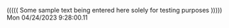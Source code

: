((((( Some sample text being entered here solely for testing purposes ))))) Mon 04/24/2023  9:28:00.11
